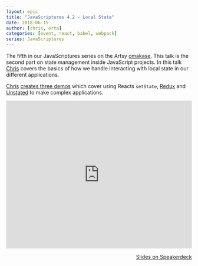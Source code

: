 ```yaml
---
layout: epic
title: "JavaScriptures 4.2 - Local State"
date: 2018-06-15
author: [chris, orta]
categories: [event, react, babel, webpack]
series: JavaScriptures
---
```


The fifth in our JavaScriptures series on the Artsy [omakase][omakase]. This talk is the second part on state
management inside JavaScript projects. In this talk [Chris][] covers the basics of how we handle interacting with
local state in our different applications.

[Chris][] [creates three demos][demo] which cover using Reacts `setState`, [Redux][redux] and [Unstated][] to make
complex applications.

<!-- more -->

<center>
<iframe width='100%' height='400' src='https://www.youtube.com/embed/uLeZnpvVpxA' frameborder='0' allowfullscreen></iframe>
</center>

<p style='text-align:right;'><a href="https://speakerdeck.com/artsyopensource/javascriptures-4-dot-2-local-state?slide=1">
Slides on Speakerdeck
</a></p>

[omakase]: http://artsy.github.io/blog/2017/02/05/Front-end-JavaScript-at-Artsy-2017/
[chris]: https://github.com/damassi
[recording]: https://youtu.be/uLeZnpvVpxA
[slides]: https://speakerdeck.com/artsyopensource/javascriptures-4-dot-2-local-state?slide=1
[apollo]: https://www.apollographql.com
[metaphysics]: https://github.com/artsy/metaphysics/
[demo]: https://github.com/artsy/javascriptures/tree/master/5_intro-to-state
[redux]: https://github.com/artsy/javascriptures/blob/master/5_intro-to-state/2-redux
[unstated]: https://github.com/jamiebuilds/unstated
